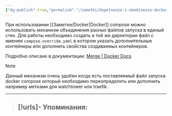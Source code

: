 ```yaml
---
{"dg-publish":true,"permalink":"/zametki/dopolnenie-i-obedinenie-docker-compose-fajlov/","created":"2025-08-06 20:57","updated":"2025-08-06T21:37:05+03:00"}
---
```


При использовании [[Заметки/Docker\|Docker]] compose можно использовать механизм объединения разных файлов запуска в единый стек. Для работы необходимо создать в той же директории файл с именем `compose.override.yaml`  в котором указать дополнительные контейнеры или дополнить свойства создаваемых контейнеров.

Подробно описано в документации: [Merge \| Docker Docs](https://docs.docker.com/compose/how-tos/multiple-compose-files/merge/)

> [!note]
> Данный механизм очень удобен когда есть поставляемый файл запуска docker compose который необходимо переопределить или дополнить например метками для watchtower или traefik.

---
> [!urls]- Упоминания:
> - 